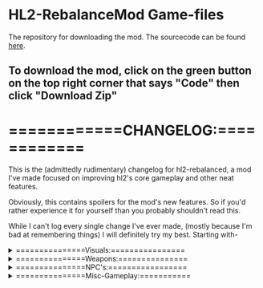 # HL2-RebalanceMod Game-files
The repository for downloading the mod.
The sourcecode can be found [here](https://github.com/mariovct/HL2-RebalanceMod).

## To download the mod, click on the green button on the top right corner that says "Code" then click "Download Zip"

# ============CHANGELOG:============


This is the (admittedly rudimentary) changelog for hl2-rebalanced, a mod I've made focused on improving hl2's core gameplay and other neat features.


Obviously, this contains spoilers for the mod's new features. So if you'd rather experience it for yourself than you probably shouldn't read this.


While I can't log every single change I've ever made, (mostly because I'm bad at remembering things) I will definitely try my best. Starting with-
<details><summary>===============Visuals:================</summary>
<p>

#### Muzzleflash's
```
Muzzleflash's now emit dynamic-lights that light up the world geometry around them. 
Additionally, they are also colored specific to the weapon, e.g. The Ar2 emits blue light, while the pistol emits yellow.
```

#### Dynamic lights have also been added to Manhacks, Rollermines, fire, and explosions.

#### Bullet tracers now have a 100% chance of appearing, and the distance cap preventing "short tracers" has also been removed.

#### The Combine Sniper now emits a red laser instead of blue (because I think it looks nice).

#### Zombie's:
```
Standard Zombies now have 6(!) different skin combinations to add more variety. Including 2 new shirt textures and 1 new pants texture.
Credits ESPECIALLY go out to the ones who actually made the textures, including:
```
## ======== [Alfa33's Zombie Citizen Outfit](https://gamebanana.com/mods/182304) ========

## ======== [Sabre-aN's Headcrab-Zombie Mod](https://steamcommunity.com/sharedfiles/filedetails/?id=206166550) =====
  
</p>
</details>
 
<details><summary>===============Weapons:===============</summary>
<p>

#### All weapons have been given a 12% speed increase in their deploy animations.

#### Gravity-Gun:
```
The Gravity-Gun now has the ability to punt anything! 
Only already puntable enemies, and human type enemies (Combines/Zombies) will be pushed by punts however.
```
#### Crowbar:
```
The Crowbar doesn't kill all Headcrabs instantly anymore.
Instead the Crowbar's damage, and Headcrab health values have been changed to:

- Make Fast Headcrabs die in 1 hit.
- Make standard Headcrabs die in 2 hits.
- And make Poison Headcrabs die in 3 hits.
```
#### Pistol:

```
The Pistol has been all-round improved to make it actually good in both the early and late-game.
Its spread bloom has been removed and instead now has almost perfect accuracy.

(RANT: I have no idea why for being a precision weapon, this is the only weapon in the game that gets more inaccurate the more you fire. Moving on though,)

It also has been given a 2-shot burst Secondary Attack (basically a double shot) that's better at dealing more damage in a shorter time, but worse at overall DPS.
```
#### Grenades:
```
Grenades were (debatably) not that useful in standard hl2, having a long timer and only really useful for flushing enemies out.
Fortunately it now has a new purpose, as it's now able to be cooked while reeled, effectively making it now useful at close and far ranges.
```
#### SMG:
```
The Smg is actually really good now.
It now boasts an 80% faster firing speed which alone makes it now an actual sidegrade to the Ar2.
```
#### Shotgun:
```
The Shotgun has been made a little faster at the expense of some damage. (From 56 - 35.)
It also has a capacity of 8 rounds now (to match with HL1's shotgun.) 
The Altfire was also changed to fire 2 shots in quick succession instead of a literal double-shot.
```
#### AR2:
```
The Ar2 is now kind of the inverse of the SMG, having a 30% slower fire-rate but also having a slight damage increase. (From 8 - 9.)
To compensate, its accuracy has been majorly improved, now being mid-long range instead of the SMG's mid range.
```
#### Energy Ball:
```
The Energy Ball has had its homing removed, and in-exchange now penetrates right through enemies without stopping or bouncing off of them.
(Basically it's now a bowling ball!)
```
#### Crossbow:
```
The Crossbow can now actually headshot enemies! (Like it was supposed to.)
It's a bit janky with Zombies though, don't really think I can fix that..

It also sets enemies on fire. (Why you may ask? Idk, because it's neat.)
```
#### RPG:
```
The RPG can now toggle its laser with the RMB. (It's literally in the code, just disabled for some reason.)
```
  
</p>
</details>

<details><summary>===============NPC's:=================</summary>
<p>

#### Zombies:
```
- Standard Zombies are now more tanky and move slightly faster. Their accompanying Headcrab can also now 
jump-attack the player from the body when at low-health (After playing a little animation that-is).

- Poison Zombies have had their health increased, from 175 - 250. 
And they also now do more damage than the Standard Zombie.

- The Poison Headcrab's poison attack now only leaves the player with 50% of the health they originally had instead of 100%.

- Fast Zombies now do more damage, but to compensate they now telegraph when they're going to jump-attack
by screaming beforehand.
```

#### Aliens:
```
- Barnacles have had their short delay between grappling and pulling the player removed.
They also pull the player 50% faster than before.

- Antlions have had their health decreased by half, but they also do a little more damage on-hit.
They also completely ignore Bugbait if an Antlion Guard is nearby.

- Antlion Guards have 40% more health (from 500 - 700), they do more damage on hit, 
and has a significantly faster turn speed when charging.

They also now have the ability to summon Antlions in Nova-Prospekt.
```

#### Combine:
```
- City Scanners now always divebomb when killed (before they only did it under very specific circumstances).

- Hopper Mines pickup resistance time was reduced by half, making them significantly easier to pickup with the Gravity-Gun.
They're also a bit less generous with their warning radius.

- Rollermines now damage the player when shocking a vehicle. 
The time between shocks also has been reduced.

- Combine Turrets have had a range increase and are now more accurate.

- Manhacks are generally faster now, but they also do a little less damage.

- The Combine Chopper has seen some changes, when attacking the player they no-longer score guaranteed hits.
They also deploy Mines faster, and the Mines are now actual Mines and don't automatically explode.

- The Gunship now locks on the player in a shorter timeframe and does more damage on-hit.

- Metropolice and Combine Soldiers have had massive revamps to their AI, they make generally smarter decisions now like flanking,
taking cover more intelligently, not charging the enemy, and making better use of Grenades/Manhacks.

They also move faster, have more health to work with, and are more accurate with weapons.

Metrocops with Manhacks are now considered Elite Metrocops and have an unlimited supply of them.
They have been given an unused Elite Metrocop model to better help with distinguishing them from normal cops.

(Fixing the elitecop's textures was a pain, it didn't have finished normal-maps, so I had to copy the ones from the original metrocop and fix it from there.)
(Their eye-glow was also removed because i didn't like how it looked.)

- Striders can now use that cool Warp-Cannon outside of scripted sequences! (It honestly makes them even more scary than before, that's all I'll say.)
They also do more damage on-hit.

- Combine Snipers bullets travel at a higher velocity, and are now less predictable in their firing pattern.
```
</p>
</details>

<details><summary>===============Misc-Gameplay:===========</summary>
<p>

- The Quick-Info crosshair now properly supports weapons that use only reserve ammo, or a clip size of 1.
Like the RPG, Crossbow, and Grenades.

- The max-fov limit has been raised to 120.

- Dynamic Resupply crates have been made more random than before, being less predictable in what they drop.

- Here's a win for customizability, all difficulties now have a separate skill.cfg file (currently unused), all able to override the master skill.cfg separately.

- In the same vein, for almost every added feature there's an accompanying Convar to go along with it. 
(There's also some bonus Convars at the end of the list..)
</p>
</details>
